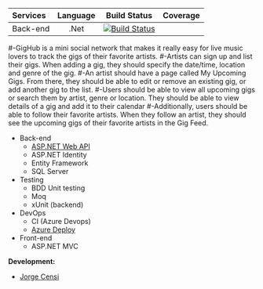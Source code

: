 

| Services | Language      | Build Status | Coverage  |
| :-------------|:-------------:| :-----------:| :--------:|
| Back-end    | .Net |[![Build Status](https://jorgecensi.visualstudio.com/GigHub/_apis/build/status/GigHub-ASP.NET-CI?branchName=master)](https://jorgecensi.visualstudio.com/GigHub/_build/latest?definitionId=4&branchName=master)|

#-GigHub is a mini social network that makes it really easy for live music lovers to track the gigs of their favorite artists. #-Artists can sign up and list their gigs. When adding a gig, they should specify the date/time, location and genre of the gig. #-An artist should have a page called My Upcoming Gigs. From there, they should be able to edit or remove an existing gig, or add another gig to the list. #-Users should be able to view all upcoming gigs or search them by artist, genre or location. They should be able to view details of a gig and add it to their calendar #-Additionally, users should be able to follow their favorite artists. When they follow an artist, they should see the upcoming gigs of their favorite artists in the Gig Feed.

* Back-end
  * [ASP.NET Web API](https://github.com/jorgecensi/GigHub)
  * ASP.NET Identity 
  * Entity Framework
  * SQL Server
* Testing
  * BDD Unit testing
  * Moq
  * xUnit (backend)    
* DevOps
  * CI (Azure Devops)
  * [Azure Deploy](https://gighub.azurewebsites.net/)  
* Front-end
  * ASP.NET MVC

**Development:**

* [Jorge Censi](https://github.com/jorgecensi)
